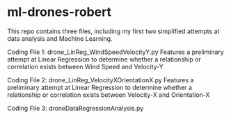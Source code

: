 # ml-drones-robert

This repo contains three files, including my first two simplified attempts at data analysis and Machine Learning.

Coding File 1: drone_LinReg_WindSpeedVelocityY.py 
    Features a preliminary attempt at Linear Regression to determine whether a relationship or correlation exists between Wind Speed and Velocity-Y
    
Coding File 2: drone_LinReg_VelocityXOrientationX.py
    Features a preliminary attempt at Linear Regression to determine whether a relationship or correlation exists between Velocity-X and Orientation-X
    
Coding File 3: droneDataRegressionAnalysis.py

